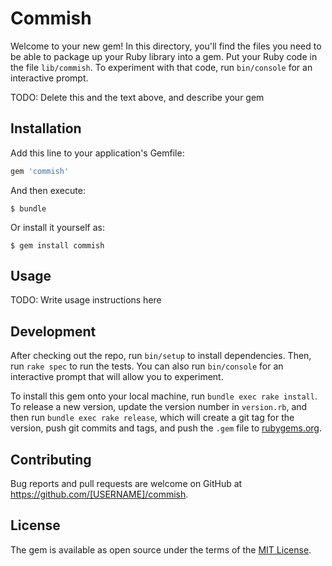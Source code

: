 # Commish

Welcome to your new gem! In this directory, you'll find the files you need to be able to package up your Ruby library into a gem. Put your Ruby code in the file `lib/commish`. To experiment with that code, run `bin/console` for an interactive prompt.

TODO: Delete this and the text above, and describe your gem

## Installation

Add this line to your application's Gemfile:

```ruby
gem 'commish'
```

And then execute:

    $ bundle

Or install it yourself as:

    $ gem install commish

## Usage

TODO: Write usage instructions here

## Development

After checking out the repo, run `bin/setup` to install dependencies. Then, run `rake spec` to run the tests. You can also run `bin/console` for an interactive prompt that will allow you to experiment.

To install this gem onto your local machine, run `bundle exec rake install`. To release a new version, update the version number in `version.rb`, and then run `bundle exec rake release`, which will create a git tag for the version, push git commits and tags, and push the `.gem` file to [rubygems.org](https://rubygems.org).

## Contributing

Bug reports and pull requests are welcome on GitHub at https://github.com/[USERNAME]/commish.

## License

The gem is available as open source under the terms of the [MIT License](https://opensource.org/licenses/MIT).

